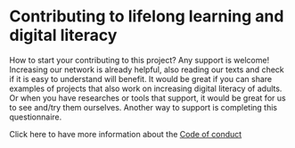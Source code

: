 # Contributing to lifelong learning and digital literacy
How to start your contributing to this project? Any support is welcome! Increasing our network is already helpful, also reading our texts and check if it is easy to understand will benefit. It would be great if you can share examples of projects that also work on increasing digital literacy of adults. Or when you have researches or tools that support, it would be great for us to see and/try them ourselves. Another way to support is completing this questionnaire.

Click here to have more information about the [Code of conduct](https://github.com/SvdKraak/Lifelong-learning-and-digital-literacy/blob/master/CODE_OF_CONDUCT.md)
